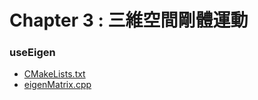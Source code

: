 # Chapter 3 : 三維空間剛體運動

### useEigen
* [CMakeLists.txt](useEigen/CMakeLists.txt)
* [eigenMatrix.cpp](useEigen/eigenMatrix.cpp)

